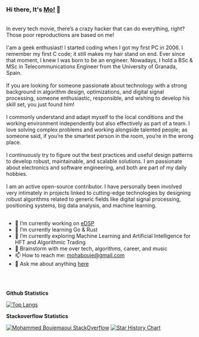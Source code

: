 ### Hi there, It's [Mo!](https://mohabouje.github.io) 👋

<br />
In every tech movie, there’s a crazy hacker that can do everything, right? Those poor reproductions are based on me!
<br />
<br />
I'am a geek enthusiast! I started coding when I got my first PC in 2006. I remember my first C code; it still makes my hair stand on end. Ever since that moment, I knew I was born to be an engineer. Nowadays, I hold a BSc & MSc in Telecommunications Engineer from the University of Granada, Spain.
<br />
<br />
If you are looking for someone passionate about technology with a strong background in algorithm design, optimizations, and digital signal processing, someone enthusiastic, responsible, and wishing to develop his skill set, you just found him!
<br />
<br />
I commonly understand and adapt myself to the local conditions and the working environment independently but also effectively as part of a team. I love solving complex problems and working alongside talented people; as someone said, if you’re the smartest person in the room, you’re in the wrong place.
<br />
<br />
I continuously try to figure out the best practices and useful design patterns to develop robust, maintainable, and scalable solutions. I am passionate about electronics and software engineering, and both are part of my daily hobbies.
<br />
<br />
I am an active open-source contributor. I have personally been involved very intimately in projects linked to cutting-edge technologies by designing robust algorithms related to generic fields like digital signal processing, positioning systems, big data analysis, and machine learning.

<br />
<br />

- 🔭 I’m currently working on [eDSP](https://github.com/mohabouje/edsp)
- 🌱 I’m currently learning Go & Rust
- 🌱 I’m currently exploring Machine Learning and Artificial Intelligence for HFT and Algorithmic Trading
- 💬 Brainstorm with me over tech, algorithms, career, and music
- 📫 How to reach me: mohabouje@gmail.com
- 💬 Ask me about anything [here](https://github.com/mohabouje/mohabouje/issues)

<br />
<br />


<strong>Github Statistics</strong>
<br>

[![Top Langs](https://github-readme-stats.vercel.app/api/top-langs/?username=mohabouje&layout=compact)](https://github.com/anuraghazra/github-readme-stats)

</p>

<strong>Stackoverflow Statistics</strong>


[![Mohammed Boujemaoui StackOverflow](https://github-readme-stackoverflow.vercel.app/?userID=4297146)](https://stackoverflow.com/users/4297146/mohabouje)
[![Star History Chart](https://api.star-history.com/svg?repos=mohabouje/wintoast,mohabouje/edsp&type=Date)](https://star-history.com/#mohabouje/wintoast&mohabouje/edsp&Date)
